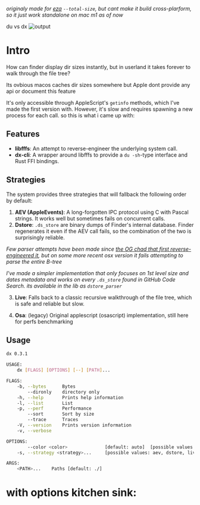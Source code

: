 


_originaly made for [eza](https://github.com/eza-community/eza) `--total-size`, but cant make it build cross-plarform, so it just work standalone on mac m1 as of now_


du vs dx
![output](https://github.com/abelcha/dx-cli/assets/6186996/9f5f01de-dae6-4e02-a706-15c24c3fffa3)


# Intro

How can finder display dir sizes instantly, but in userland it takes forever to walk through the file tree?

Its ovbious macos caches dir sizes somewhere but Apple dont provide any api or document this feature


It's only accessible through AppleScript's `getinfo` methods, which I've made the first version with. However, it's slow and requires spawning a new process for each call. so this is what i came up with:

## Features

- **libfffs**: An attempt to reverse-engineer the underlying system call.
- **dx-cli**: A wrapper around libfffs to provide a `du -sh`-type interface and Rust FFI bindings.

## Strategies

The system provides three strategies that will fallback the following order by default:

1. **AEV (AppleEvents)**: A long-forgotten IPC protocol using C with Pascal strings. It works well but sometimes fails on concurrent calls.
2. **Dstore**: `.ds_store` are binary dumps of Finder's internal database. Finder regenerates it even if the AEV call fails, so the combination of the two is surprisingly reliable. 

_Few parser attempts have been made since [the OG chad that first reverse-engineered it](https://0day.work/parsing-the-ds_store-file-format/), but on some more recent osx version it fails attempting to parse the entire B-tree_

_I've made a simpler implementation that only focuses on 1st level size and dates metadata and works on every `.ds_store` found in GitHub Code Search._
_its available in the lib as  `dstore_parser`_

3. **Live**: Falls back to a classic recursive walkthrough of the file tree, which is safe and reliable but slow.

4. **Osa**: (legacy) Original applescript (osascript) implementation, still here for perfs benchmarking


## Usage

```bash
dx 0.3.1

USAGE:
    dx [FLAGS] [OPTIONS] [--] [PATH]...

FLAGS:
    -b, --bytes      Bytes
        --dironly    directory only
    -h, --help       Prints help information
    -l, --list       List
    -p, --perf       Performance
        --sort       Sort by size
        --trace      Traces
    -V, --version    Prints version information
    -v, --verbose

OPTIONS:
        --color <color>              [default: auto]  [possible values: auto, always, never]
    -s, --strategy <strategy>...     [possible values: aev, dstore, live, osa]

ARGS:
    <PATH>...    Paths [default: ./]
```

# with options kitchen sink:

